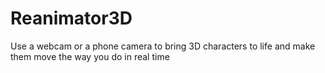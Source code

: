 # Reanimator3D
Use a webcam or a phone camera to bring 3D characters to life and make them move the way you do in real time
